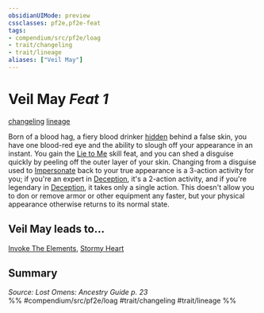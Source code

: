 ```yaml
---
obsidianUIMode: preview
cssclasses: pf2e,pf2e-feat
tags:
- compendium/src/pf2e/loag
- trait/changeling
- trait/lineage
aliases: ["Veil May"]
---
```

# Veil May  *Feat 1*  
[changeling](rules/traits/changeling-b1.md "Changeling Ancestry & Heritage Trait")  [lineage](rules/traits/lineage-apg.md "Lineage  Trait")  


Born of a blood hag, a fiery blood drinker [hidden](rules/conditions.md#Hidden) behind a false skin, you have one blood-red eye and the ability to slough off your appearance in an instant. You gain the [Lie to Me](compendium/feats/lie-to-me.md) skill feat, and you can shed a disguise quickly by peeling off the outer layer of your skin. Changing from a disguise used to [Impersonate](rules/actions/impersonate.md) back to your true appearance is a 3-action activity for you; if you're an expert in [Deception](compendium/skills.md#Deception), it's a 2-action activity, and if you're legendary in [Deception](compendium/skills.md#Deception), it takes only a single action. This doesn't allow you to don or remove armor or other equipment any faster, but your physical appearance otherwise returns to its normal state.

## Veil May leads to...

[Invoke The Elements](compendium/feats/invoke-the-elements-loag.md), [Stormy Heart](compendium/feats/stormy-heart-loag.md)

## Summary

*Source: Lost Omens: Ancestry Guide p. 23*  
%% #compendium/src/pf2e/loag #trait/changeling #trait/lineage %%